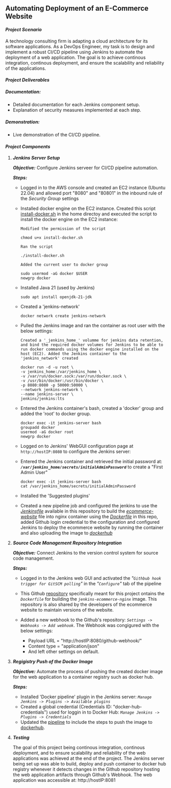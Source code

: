 ## Automating Deployment of an E-Commerce Website

#### _Project Scenario_
A technology consulting firm is adapting a cloud architecture for its software applications. As a DevOps Engineer, my task is to design and implement a robust CI/CD pipeline using Jenkins to automate the deployment of a web application. The goal is to achieve continous integration, continous deployment, and ensure the scalability and reliability of the applications.

#### _Project Deliverables_
##### Documentation:

  - Detailed documentation for each Jenkins component setup.
  - Explanation of security measures implemented at each step.
##### Demonstration:

  - Live demonstration of the CI/CD pipeline.

#### _Project Components_

1. **_Jenkins Server Setup_** <br>

   **_Objective:_** Configure Jenkins serveer for CI/CD pipeline automation. <br>
   
   **_Steps:_**
   
   - Logged in to the AWS console and created an EC2 instance (Ubuntu 22.04) and allowed port "8080" and "80801" in the inbound rule of the _Security Group_ settings
   - Installed docker engine on the EC2 instance. Created this script [install-docker.sh](install-docker.sh) in the home directoy and executed the script to install the docker engine on the EC2 instance:
     
     `Modified the permission of the script`
     ```
     chmod u+x install-docker.sh
     ```
     `Ran the script`
     ```
     ./install-docker.sh
     ```
     `Added the current user to docker group`
     ```
     sudo usermod -aG docker $USER
     newgrp docker
     ```
   - Installed Java 21 (used by Jenkins)
     ```
     sudo apt install openjdk-21-jdk
     ```
   - Created a 'jenkins-network'
     ```
     docker network create jenkins-network
     ```
   - Pulled the Jenkins image and ran the container as root user with the below settings:
     
     `Created a '_jenkins_home_' volumme for jenkins data retention, and bind the required docker volumes for Jenkins to be able to run docker commands using the docker engine installed on the host (EC2). Added the Jenkins container to the 'jenkins_network' created`
     ```
     docker run -d -u root \
     -v jenkins_home:/var/jenkins_home \
     -v /var/run/docker.sock:/var/run/docker.sock \
     -v /usr/bin/docker:/usr/bin/docker \
     -p 8080:8080 -p 50000:50000 \
     --network jenkins-network \
     --name jenkins-server \
     jenkins/jenkins:lts
     ```
   - Entered the Jenkins container's bash, created a 'docker' group and added the 'root' to docker group.
     ```
     docker exec -it jenkins-server bash
     groupadd docker
     usermod -aG docker root
     newgrp docker
     ```
   - Logged on to Jenkins' WebGUI configuration page at `http://hostIP:8080` to configure the Jenkins server:
   - Entered the Jenkins container and retrieved the initial password at: **_`/var/jenkins_home/secrets/initialAdminPassword`_** to create a "First Admin User"
     ```
     docker exec -it jenkins-server bash
     cat /var/jenkins_home/secrets/initialAdminPassword
     ```
   - Installed the 'Suggested plugins'
   - Created a new pipeline job and configured the jenkins to use the [_Jenkinsfile_](https://github.com/isaac-adebayo/jenkins-ecommerce-deploy/blob/main/Jenkinsfile) available in this repository to build the [_ecommerce-website_](https://github.com/isaac-adebayo/jenkins-ecommerce-deploy/tree/main/ecommerce-website) file into nginx container using the [_Dockerfile_](https://github.com/isaac-adebayo/jenkins-ecommerce-deploy/blob/main/Dockerfile) in this repo, added Github login credential to the configuration and configured Jenkins to deploy the ecommerce website by running the container and also uploading the image to [_dockerhub_](https://hub.docker.com/repository/docker/isaacreg/jenkins-ecomm-nginx/general)

     
3. **_Source Code Management Repository Integration_** <br>

   **_Objective:_** Connect Jenkins to the version control system for source code management. <br>
   
   **_Steps:_** <br>

   - Logged in to the Jenkins web GUI and activated the _"`Githbub hook trigger for GitSCM polling`"_ in the _"`Configure`"_ tab of the pipeline
   
   - This Github [repository](https://github.com/isaac-adebayo/jenkins-ecommerce-deploy.git) specifically meant for this project ontains the _`Dockerfile`_ for building the _`jenkins-ecommerce-nginx`_ image. This repository is also shared by the developers of the ecommerce website to maintain versions of the website.
     
   - Added a new webhook to the Github's repository:  _`Settings -> Webhooks -> Add webhook`_. The Webhook was congigured with the below settings:
       - Payload URL = "http://hostIP:8080/github-webhook/"
       - Content type = "application/json"
       - And left other settings on default.

4. **_Regigistry Push of the Docker Image_**

   **_Objective:_** Automate the process of pushing the created docker image for the web application to a container registry such as docker hub.

   **_Steps:_**

   - Installed 'Docker pipeline' plugin in the Jenkins server: _`Manage Jenkins -> Plugins -> Available plugins`_
   - Created a global credential (Credentials ID: "docker-hub-credentials") used for loggin in to Docker Hub: _`Manage Jenkins -> Plugins -> Credentials`_
   - Updated the [pipeline](https://github.com/isaac-adebayo/jenkins-ecommerce-deploy/blob/main/Jenkinsfile) to include the steps to push the image to [dockerhub](https://hub.docker.com/repositories/isaacreg).

5. _**Testing**_

   The goal of this project being continous integration, continous deployment, and to ensure scalability and reliability of the web applications was achieved at the end of the project. The Jenkins server being set up was able to build, deploy and push container to docker hub registry whenever it detects changes in the Github repository hosting the web application artifacts through Github's Webhook. The web application was accessible at: http://hostIP:8081
   
